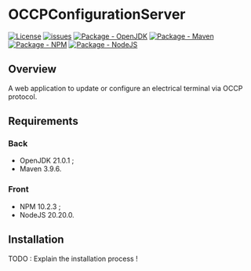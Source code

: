 # OCCPConfigurationServer

[![License](https://img.shields.io/badge/License-MIT-blue)](LICENSE)
[![issues](https://img.shields.io/github/issues/LastProject-ESIEE/OCPPConfigurationServer)](https://github.com/LastProject-ESIEE/OCPPConfigurationServer/issues)
[![Package - OpenJDK](https://img.shields.io/badge/openjdk-%3E=21.0.1-blue?logo=openjdk&logoColor=white)](https://openjdk.org/ "Go to OpenJDK website")
[![Package - Maven](https://img.shields.io/badge/maven-%3E=3.9.6-blue?logo=mvn&logoColor=white)](https://maven.apache.org/ "Go to Maven website")
[![Package - NPM](https://img.shields.io/badge/npm-%3E=10.2.3-blue?logo=npm&logoColor=white)](https://www.npmjs.com/ "Go to NPM website")
[![Package - NodeJS](https://img.shields.io/badge/nodejs-%3E=20.10.0-blue?logo=nodejs&logoColor=white)](https://nodejs.org/en "Go to NodeJS website")

## Overview

A web application to update or configure an electrical terminal via OCCP protocol.

## Requirements

### Back

- OpenJDK 21.0.1 ;
- Maven 3.9.6.

### Front

- NPM 10.2.3 ;
- NodeJS 20.20.0.

## Installation

TODO : Explain the installation process !